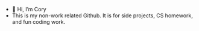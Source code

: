 - 👋 Hi, I’m Cory
- This is my non-work related Github. It is for side projects, CS homework, and fun coding work.
<!---
cjanowski/cjanowski is a ✨ special ✨ repository because its `README.md` (this file) appears on your GitHub profile.
You can click the Preview link to take a look at your changes.
--->
